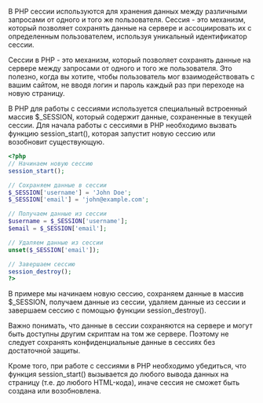 В PHP сессии используются для хранения данных между различными запросами от одного и того же пользователя. Сессия - это механизм, который позволяет сохранять данные на сервере и ассоциировать их с определенным пользователем, используя уникальный идентификатор сессии.

Сессии в PHP - это механизм, который позволяет сохранять данные на сервере между запросами от одного и того же пользователя. Это полезно, когда вы хотите, чтобы пользователь мог взаимодействовать с вашим сайтом, не вводя логин и пароль каждый раз при переходе на новую страницу.

В PHP для работы с сессиями используется специальный встроенный массив $\_SESSION, который содержит данные, сохраненные в текущей сессии. Для начала работы с сессиями в PHP необходимо вызвать функцию session_start(), которая запустит новую сессию или возобновит существующую.

```php
<?php
// Начинаем новую сессию
session_start();

// Сохраняем данные в сессии
$_SESSION['username'] = 'John Doe';
$_SESSION['email'] = 'john@example.com';

// Получаем данные из сессии
$username = $_SESSION['username'];
$email = $_SESSION['email'];

// Удаляем данные из сессии
unset($_SESSION['email']);

// Завершаем сессию
session_destroy();
?>
```

В примере мы начинаем новую сессию, сохраняем данные в массив $\_SESSION, получаем данные из сессии, удаляем данные из сессии и завершаем сессию с помощью функции session_destroy().

Важно понимать, что данные в сессии сохраняются на сервере и могут быть доступны другим скриптам на том же сервере. Поэтому не следует сохранять конфиденциальные данные в сессиях без достаточной защиты.

Кроме того, при работе с сессиями в PHP необходимо убедиться, что функция session_start() вызывается до любого вывода данных на страницу (т.е. до любого HTML-кода), иначе сессия не сможет быть создана или возобновлена.
